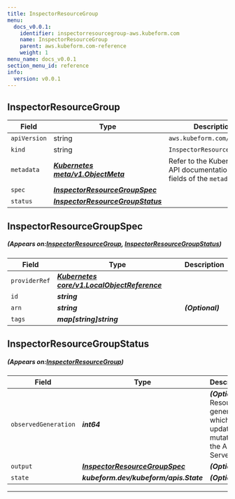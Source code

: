 ```yaml
---
title: InspectorResourceGroup
menu:
  docs_v0.0.1:
    identifier: inspectorresourcegroup-aws.kubeform.com
    name: InspectorResourceGroup
    parent: aws.kubeform.com-reference
    weight: 1
menu_name: docs_v0.0.1
section_menu_id: reference
info:
  version: v0.0.1
---
```


## InspectorResourceGroup
| Field | Type | Description |
| ------ | ----- | ----------- |
| `apiVersion` | string | `aws.kubeform.com/v1alpha1` |
|    `kind` | string | `InspectorResourceGroup` |
| `metadata` | ***[Kubernetes meta/v1.ObjectMeta](https://kubernetes.io/docs/reference/generated/kubernetes-api/v1.13/#objectmeta-v1-meta)***|Refer to the Kubernetes API documentation for the fields of the `metadata` field.|
| `spec` | ***[InspectorResourceGroupSpec](#InspectorResourceGroupSpec)***||
| `status` | ***[InspectorResourceGroupStatus](#InspectorResourceGroupStatus)***||
## InspectorResourceGroupSpec
##### (Appears on:[InspectorResourceGroup](#InspectorResourceGroup), [InspectorResourceGroupStatus](#InspectorResourceGroupStatus))
| Field | Type | Description |
| ------ | ----- | ----------- |
| `providerRef` | ***[Kubernetes core/v1.LocalObjectReference](https://kubernetes.io/docs/reference/generated/kubernetes-api/v1.13/#localobjectreference-v1-core)***||
| `id` | ***string***||
| `arn` | ***string***| ***(Optional)*** |
| `tags` | ***map[string]string***||
## InspectorResourceGroupStatus
##### (Appears on:[InspectorResourceGroup](#InspectorResourceGroup))
| Field | Type | Description |
| ------ | ----- | ----------- |
| `observedGeneration` | ***int64***| ***(Optional)*** Resource generation, which is updated on mutation by the API Server.|
| `output` | ***[InspectorResourceGroupSpec](#InspectorResourceGroupSpec)***| ***(Optional)*** |
| `state` | ***kubeform.dev/kubeform/apis.State***| ***(Optional)*** |
---
